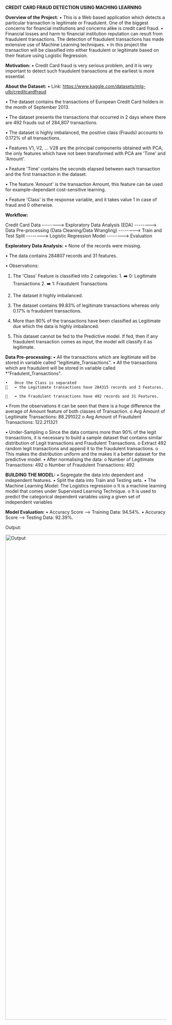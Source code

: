 **CREDIT CARD FRAUD DETECTION USING MACHING LEARNING**

  **Overview of the Project:**
  •	This is a Web based application which detects a particular transaction is legitimate or Fraudulent. One of the biggest concerns for financial institutions and concerns alike is credit card fraud. 
  •	Financial losses and harm to financial institution reputation can result from fraudulent transactions. The detection of fraudulent transactions has made extensive use of Machine Learning techniques. 
  •	In this project the transaction will be classified into either fraudulent or legitimate based on their feature using Logistic Regression.

**Motivation:**
  •	Credit Card fraud is very serious problem, and it is very important to detect such fraudulent transactions at the earliest is more essential.

**About the Dataset:**
  •	Link: https://www.kaggle.com/datasets/mlg-ulb/creditcardfraud
  
  •	The dataset contains the transactions of European Credit Card holders in the month of September 2013.
  
  •	The dataset presents the transactions that occurred in 2 days where there are 492 frauds out of 284,807 transactions.
  
  •	The dataset is highly imbalanced, the positive class (Frauds) accounts to 0.172% of all transactions.
  
  •	Features V1, V2, … V28 are the principal components obtained with PCA, the only features which have not been transformed with PCA are 'Time' and 'Amount'.
  
  •	Feature 'Time' contains the seconds elapsed between each transaction and the first transaction in the dataset.
  
  •	The feature 'Amount' is the transaction Amount, this feature can be used for example-dependant cost-sensitive learning.
  
  •	Feature 'Class' is the response variable, and it takes value 1 in case of fraud and 0 otherwise.

**Workflow:**

Credit Card Data --------> Exploratory Data Analysis (EDA) --------> Data Pre-processing (Data Cleaning/Data Wrangling)  --------> Train and Test Split --------> Logistic Regression Model --------> Evaluation

**Exploratory Data Analysis:**
  •	None of the records were missing.

  •	The data contains 284807 records and 31 features.
  
  •	Observations:
  1.	The 'Class' Feature is classified into 2 categories:
    1.	➡️ 0: Legitimate Transactions
    2.	➡️ 1: Fraudulent Transactions
    	
  3.	The dataset it highly imbalanced.
  4.	The dataset contains 99.83% of legitimate transactions whereas only 0.17% is fraudulent transactions.
  5.	More than 90% of the transactions have been classified as Legitimate due which the data is highly imbalanced.
  6.	This dataset cannot be fed to the Predictive model. If fed, then if any fraudulent transaction comes as input, the model will classify it as   legitimate.

**Data Pre-processing:**
    •	All the transactions which are legitimate will be stored in variable called "legitimate_Transactions".
    •	All the transactions which are fraudulent will be stored in variable called *"Fradulent_Transactions".
  
  
    •	Once the Class is separated
    	➡️ the Legitimate transactions have 284315 records and 3 Features.
    
    	➡️ the Fraudulent transactions have 492 records and 31 Features.
    
  •	From the observations it can be seen that there is a huge difference the average of Amount feature of both classes of Transaction.
    o	Avg Amount of Legitimate Transactions: 88.291022
    o	Avg Amount of Fraudulent Transactions: 122.211321
    
  •	Under-Sampling 
    o	Since the data contains more than 90% of the legit transactions, it is necessary to build a sample dataset that contains similar distribution of Legit transactions and Fraudulent Transactions.
    o	Extract 492 random legit transactions and append it to the fraudulent transactions.
    o	This makes the distribution uniform and the makes it a better dataset for the predictive model.
  •	After normalising the data:
    o	Number of Legitimate Transactions: 492
    o	Number of Fraudulent Transactions: 492

**BUILDING THE MODEL:**
  •	Segregate the data into dependent and independent features.
  •	Split the data into Train and Testing sets.
  •	The Machine Learning Model: The Logistics regression
    o	It is a machine learning model that comes under Supervised Learning Technique.
    o	It is used to predict the categorical dependent variables using a given set of independent variables

**Model Evaluation:**
    •	Accuracy Score --> Training Data: 94.54%.
    •	Accuracy Score --> Testing Data: 92.39%. 

Output:

<img width="1512" alt="Output" src="https://github.com/prithvirajh98/Machine-Learning-Projects/assets/127682525/1283492e-e856-4716-bfe8-dd6c5659bba2">

